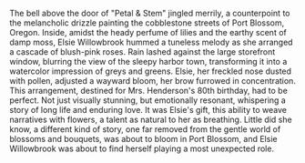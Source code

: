 The bell above the door of "Petal & Stem" jingled merrily, a counterpoint to the melancholic drizzle painting the cobblestone streets of Port Blossom, Oregon.  Inside, amidst the heady perfume of lilies and the earthy scent of damp moss, Elsie Willowbrook hummed a tuneless melody as she arranged a cascade of blush-pink roses. Rain lashed against the large storefront window, blurring the view of the sleepy harbor town, transforming it into a watercolor impression of greys and greens.  Elsie, her freckled nose dusted with pollen, adjusted a wayward bloom, her brow furrowed in concentration.  This arrangement, destined for Mrs. Henderson's 80th birthday, had to be perfect.  Not just visually stunning, but emotionally resonant, whispering a story of long life and enduring love.  It was Elsie's gift, this ability to weave narratives with flowers, a talent as natural to her as breathing.  Little did she know, a different kind of story, one far removed from the gentle world of blossoms and bouquets, was about to bloom in Port Blossom, and Elsie Willowbrook was about to find herself playing a most unexpected role.
